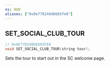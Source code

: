 ```yaml
---
ns: HUD
aliases: ["0x9e778248d6685fe0"]
---
```

## SET_SOCIAL_CLUB_TOUR

```c
// 0x9E778248D6685FE0
void SET_SOCIAL_CLUB_TOUR(string tour);
```

Sets the tour to start out in the SC welcome page.

